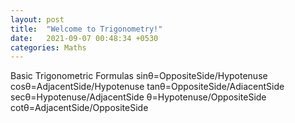 ```yaml
---
layout: post
title:  "Welcome to Trigonometry!"
date:   2021-09-07 00:48:34 +0530
categories: Maths
---
```

Basic Trigonometric Formulas
sinθ=OppositeSide/Hypotenuse
cosθ=AdjacentSide/Hypotenuse
tanθ=OppositeSide/AdiacentSide
secθ=Hypotenuse/AdjacentSide
θ=Hypotenuse/OppositeSide
cotθ=AdjacentSide/OppositeSide
